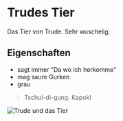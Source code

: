 # Trudes Tier

Das Tier von Trude. Sehr wuschelig.

## Eigenschaften
* sagt immer "Da wo ich herkomme"
* mag saure Gurken
* grau

> Tschul-di-gung. Kapok!

![Trude und das Tier](http://www.wdrmaus.de/filme/lachgeschichten/imggen/mdb-1265065_904.jpg)